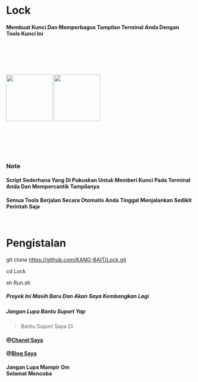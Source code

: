 # Lock
<h4>Membuat Kunci Dan Memperbagus Tampilan Terminal Anda Dengan Tools Kunci Ini
<br>
<br><br><br><br><br><br>
<img src="https://k.top4top.io/p_190843mr21.jpg" width="125">
<img src="https://j.top4top.io/p_1908udn8g0.jpg" width="125">
<br><br><br><br><br><br>
<h3>Note
<h4>Script Sederhana Yang Di Pukuskan Untuk Memberi Kunci Pada Terminal Anda Dan Mempercantik Tampilanya
<h4>Semua Tools Berjalan Secara Otomatis Anda Tinggal Menjalankan Sedikit Perintah Saja
<br><br><br>

# Pengistalan

git clone https://github.com/KANG-BAIT/Lock.git

cd Lock

sh Run.sh



<h5>Proyek Ini Masih Baru Dan Akan Saya Kembangkan Lagi</h5>
<h5>Jangan Lupa Bantu Suport Yap</h5>

>Bantu Suport Saya Di

<h4>@<a href="https://youtube.com/c/KangBaIT">Chanel Saya</a></h4>


<h4>@<a href="https://kang-bait.blogspot.com">Blog Saya</a></h4>

<h4>Jangan Lupa Mampir Om<br>Selamat Mencoba
